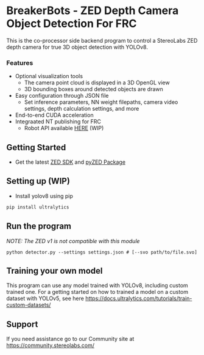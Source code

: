 # BreakerBots - ZED Depth Camera Object Detection For FRC

This is the co-processor side backend program to control a StereoLabs ZED depth camera for true 3D object detection with YOLOv8. 

### Features
 - Optional visualization tools 
    - The camera point cloud is displayed in a 3D OpenGL view
    - 3D bounding boxes around detected objects are drawn
 - Easy configuration through JSON file
    - Set inference parameters, NN weight filepaths, camera video settings, depth calculation settings, and more
 - End-to-end CUDA acceleration
 - Integraated NT publishing for FRC
    - Robot API available [HERE]() (WIP)

## Getting Started
 - Get the latest [ZED SDK](https://www.stereolabs.com/developers/release/) and [pyZED Package](https://www.stereolabs.com/docs/app-development/python/install/)
## Setting up (WIP)

 - Install yolov8 using pip

```sh
pip install ultralytics
```

## Run the program

*NOTE: The ZED v1 is not compatible with this module*

```
python detector.py --settings settings.json # [--svo path/to/file.svo]
```

## Training your own model

This program can use any model trained with YOLOv8, including custom trained one. For a getting started on how to trained a model on a custom dataset with YOLOv5, see here https://docs.ultralytics.com/tutorials/train-custom-datasets/

## Support

If you need assistance go to our Community site at https://community.stereolabs.com/